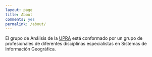 ```yaml
---
layout: page
title: About
comments: yes
permalink: /about/
---
```



El grupo de Análisis de la [UPRA](http://upra.gov.co/) está conformado por un grupo de profesionales de diferentes disciplinas especialistas en Sistemas de Información Geográfica.

